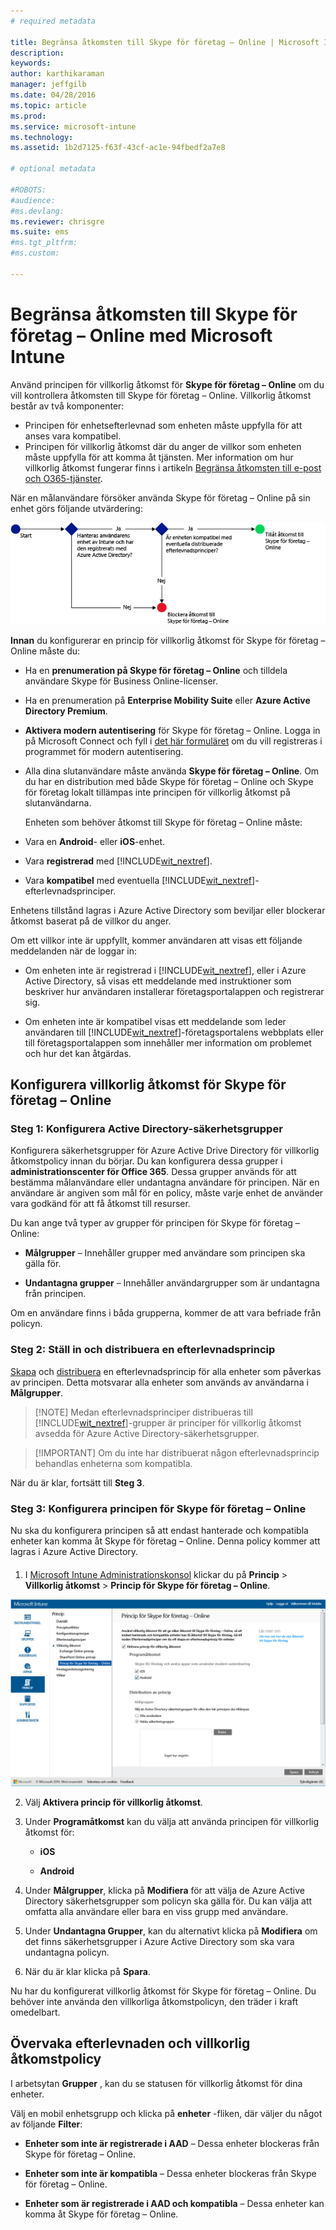 ```yaml
---
# required metadata

title: Begränsa åtkomsten till Skype för företag – Online | Microsoft Intune
description:
keywords:
author: karthikaraman
manager: jeffgilb
ms.date: 04/28/2016
ms.topic: article
ms.prod:
ms.service: microsoft-intune
ms.technology:
ms.assetid: 1b2d7125-f63f-43cf-ac1e-94fbedf2a7e8

# optional metadata

#ROBOTS:
#audience:
#ms.devlang:
ms.reviewer: chrisgre
ms.suite: ems
#ms.tgt_pltfrm:
#ms.custom:

---
```


# Begränsa åtkomsten till Skype för företag – Online med Microsoft Intune
Använd principen för villkorlig åtkomst för  **Skype för företag – Online** om du vill kontrollera åtkomsten till Skype för företag – Online.
Villkorlig åtkomst består av två komponenter:
- Principen för enhetsefterlevnad som enheten måste uppfylla för att anses vara kompatibel.
- Principen för villkorlig åtkomst där du anger de villkor som enheten måste uppfylla för att komma åt tjänsten.
Mer information om hur villkorlig åtkomst fungerar finns i artikeln [Begränsa åtkomsten till e-post och O365-tjänster](restrict-access-to-email-and-o365-services-with-microsoft-intune.md).

När en målanvändare försöker använda Skype för företag – Online på sin enhet görs följande utvärdering:

![Diagram som visar beslutspunkterna som används för att avgöra om en enhet får åtkomst till Skype för företag – Online eller blockeras](../media/ConditionalAccess_SkypeforBusiness.png)

**Innan** du konfigurerar en princip för villkorlig åtkomst för Skype för företag – Online måste du:
- Ha en **prenumeration på Skype för företag – Online** och tilldela användare Skype för Business Online-licenser.
- Ha en prenumeration på **Enterprise Mobility Suite** eller **Azure Active Directory Premium**.
-   **Aktivera modern autentisering** för Skype för företag – Online. Logga in på Microsoft Connect och fyll i [det här formuläret](https://connect.microsoft.com/office/Survey/NominationSurvey.aspx?SurveyID=17299&ProgramID=8715) om du vill registreras i programmet för modern autentisering.
-  Alla dina slutanvändare måste använda **Skype för företag – Online**. Om du har en distribution med både Skype för företag – Online och Skype för företag lokalt tillämpas inte principen för villkorlig åtkomst på slutanvändarna.

    Enheten som behöver åtkomst till Skype för företag – Online måste:

-   Vara en **Android**- eller **iOS**-enhet.

-   Vara **registrerad** med [!INCLUDE[wit_nextref](../includes/wit_nextref_md.md)].

-   Vara **kompatibel** med eventuella [!INCLUDE[wit_nextref](../includes/wit_nextref_md.md)]-efterlevnadsprinciper.


Enhetens tillstånd lagras i Azure Active Directory som beviljar eller blockerar åtkomst baserat på de villkor du anger.

Om ett villkor inte är uppfyllt, kommer användaren att visas ett följande meddelanden när de loggar in:

-   Om enheten inte är registrerad i [!INCLUDE[wit_nextref](../includes/wit_nextref_md.md)], eller i Azure Active Directory, så visas ett meddelande med instruktioner som beskriver hur användaren installerar företagsportalappen och registrerar sig.

-   Om enheten inte är kompatibel visas ett meddelande som leder användaren till [!INCLUDE[wit_nextref](../includes/wit_nextref_md.md)]-företagsportalens webbplats eller till företagsportalappen som innehåller mer information om problemet och hur det kan åtgärdas.

## Konfigurera villkorlig åtkomst för Skype för företag – Online

### Steg 1: Konfigurera Active Directory-säkerhetsgrupper
Konfigurera säkerhetsgrupper för Azure Active Drive Directory för villkorlig åtkomstpolicy innan du börjar. Du kan konfigurera dessa grupper i **administrationscenter för Office 365**. Dessa grupper används för att bestämma målanvändare eller undantagna användare för principen. När en användare är angiven som mål för en policy, måste varje enhet de använder vara godkänd för att få åtkomst till resurser.

Du kan ange två typer av grupper för principen för Skype för företag – Online:

-   **Målgrupper** – Innehåller grupper med användare som principen ska gälla för.

-   **Undantagna grupper** – Innehåller användargrupper som är undantagna från principen.

Om en användare finns i båda grupperna, kommer de att vara befriade från policyn.

### Steg 2: Ställ in och distribuera en efterlevnadsprincip
[Skapa](create-a-device-compliance-policy-in-microsoft-intune.md) och [distribuera](deploy-and-monitor-a-device-compliance-policy-in-microsoft-intune.md) en efterlevnadsprincip för alla enheter som påverkas av principen. Detta motsvarar alla enheter som används av användarna i **Målgrupper**.

> [!NOTE] Medan efterlevnadsprinciper distribueras till [!INCLUDE[wit_nextref](../includes/wit_nextref_md.md)]-grupper är principer för villkorlig åtkomst avsedda för Azure Active Directory-säkerhetsgrupper.


> [!IMPORTANT] Om du inte har distribuerat någon efterlevnadsprincip behandlas enheterna som kompatibla.

När du är klar, fortsätt till **Steg 3**.

### Steg 3: Konfigurera principen för Skype för företag – Online
Nu ska du konfigurera principen så att endast hanterade och kompatibla enheter kan komma åt Skype för företag – Online. Denna policy kommer att lagras i Azure Active Directory.

####
1.  I [Microsoft Intune Administrationskonsol](https://manage.microsoft.com) klickar du på **Princip** > **Villkorlig åtkomst** > **Princip för Skype för företag – Online**.

![Skärmbild av sidan för principen för villkorlig åtkomst för Skype för företag – Online](./media/conditional_access_SFBPolicy.png)

2.  Välj **Aktivera princip för villkorlig åtkomst**.

3.  Under **Programåtkomst** kan du välja att använda principen för villkorlig åtkomst för:

    -   **iOS**

    -   **Android**

4.  Under **Målgrupper**, klicka på **Modifiera** för att välja de Azure Active Directory säkerhetsgrupper som policyn ska gälla för. Du kan välja att omfatta alla användare eller bara en viss grupp med användare.

5.  Under **Undantagna Grupper**, kan du alternativt klicka på **Modifiera** om det finns säkerhetsgrupper i Azure Active Directory som ska vara undantagna policyn.

6.  När du är klar klicka på **Spara**.

Nu har du konfigurerat villkorlig åtkomst för Skype för företag – Online. Du behöver inte använda den villkorliga åtkomstpolicyn, den träder i kraft omedelbart.


## Övervaka efterlevnaden och villkorlig åtkomstpolicy
I arbetsytan **Grupper** , kan du se statusen för villkorlig åtkomst för dina enheter.

Välj en mobil enhetsgrupp och klicka på **enheter** -fliken, där väljer du något av följande **Filter**:

* **Enheter som inte är registrerade i AAD** – Dessa enheter blockeras från Skype för företag – Online.

* **Enheter som inte är kompatibla** – Dessa enheter blockeras från Skype för företag – Online.

* **Enheter som är registrerade i AAD och kompatibla** – Dessa enheter kan komma åt Skype för företag – Online.


<!--HONumber=Jun16_HO2-->


